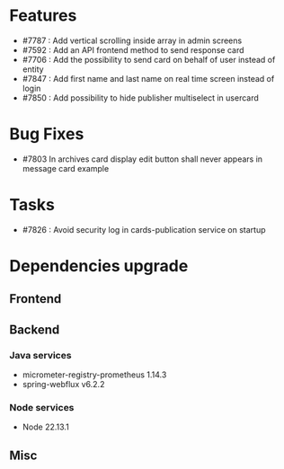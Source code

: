 
# Features

- #7787 : Add vertical scrolling inside array in admin screens
- #7592 : Add an API frontend method to send response card
- #7706 : Add the possibility to send card on behalf of user instead of entity
- #7847 : Add first name and last name on real time screen instead of login
- #7850 : Add possibility to hide publisher multiselect in usercard

# Bug Fixes

- #7803 In archives card display edit button shall never appears in message card example

# Tasks

- #7826 : Avoid security log in cards-publication service on startup

# Dependencies upgrade

## Frontend
  
## Backend 

### Java services 

- micrometer-registry-prometheus 1.14.3
- spring-webflux v6.2.2

### Node services

- Node 22.13.1

## Misc 







